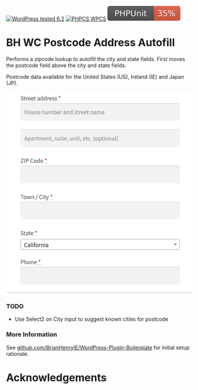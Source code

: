 [![WordPress tested 6.2](https://img.shields.io/badge/WordPress-v6.2%20tested-0073aa.svg)](https://wordpress.org/plugins/bh-wc-postcode-address-autofill) [![PHPCS WPCS](https://img.shields.io/badge/PHPCS-WordPress%20Coding%20Standards-8892BF.svg)](https://github.com/WordPress-Coding-Standards/WordPress-Coding-Standards) [![PHPUnit ](.github/coverage.svg)](https://brianhenryie.github.io/bh-wc-postcode-address-autofill/)

# BH WC Postcode Address Autofill

Performs a zipcode lookup to autofill the city and state fields. First moves the postcode field above the city and state fields.

Postcode data available for the United States (US), Ireland (IE) and Japan (JP).

![Postcode autofill](./.github/checkout-address-suggestions.gif "Demo of the city and state autofilling from the postcode entry")

### TODO

* Use Select2 on City input to suggest known cities for postcode

### More Information

See [github.com/BrianHenryIE/WordPress-Plugin-Boilerplate](https://github.com/BrianHenryIE/WordPress-Plugin-Boilerplate) for initial setup rationale. 

# Acknowledgements